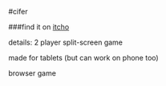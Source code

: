 #cifer

###find it on [itcho]([url](https://astronald.itch.io/cifer)https://astronald.itch.io/cifer)


details:
2 player split-screen game

made for tablets (but can work on phone too)

browser game
